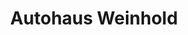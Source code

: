 ---
title: "Autohaus Weinhold"
url: /chemnitz/autohaus-weinhold-erzbergerstrasse/
shop: Autohaus
---